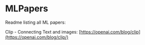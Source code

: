 # MLPapers
Readme listing all ML papers:

Clip - Connecting Text and images: [https://openai.com/blog/clip](https://openai.com/blog/clip/)
